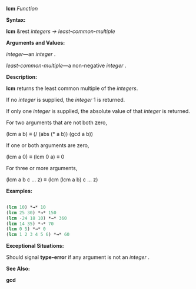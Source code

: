 **lcm** *Function* 



**Syntax:** 



**lcm** &amp;rest *integers → least-common-multiple* 



**Arguments and Values:** 



*integer*—an *integer* . 



*least-common-multiple*—a non-negative *integer* . 



**Description:** 



**lcm** returns the least common multiple of the *integers*. 



If no *integer* is supplied, the *integer* 1 is returned. 







 



 



If only one *integer* is supplied, the absolute value of that *integer* is returned. 



For two arguments that are not both zero, 



(lcm a b) *≡* (/ (abs (\* a b)) (gcd a b)) 



If one or both arguments are zero, 



(lcm a 0) *≡* (lcm 0 a) *≡* 0 



For three or more arguments, 



(lcm a b c ... z) *≡* (lcm (lcm a b) c ... z) 



**Examples:**
```lisp
 
(lcm 10) *→* 10 
(lcm 25 30) *→* 150 
(lcm -24 18 10) *→* 360 
(lcm 14 35) *→* 70 
(lcm 0 5) *→* 0 
(lcm 1 2 3 4 5 6) *→* 60 

```
**Exceptional Situations:** 



Should signal **type-error** if any argument is not an *integer* . 



**See Also:** 



**gcd** 



